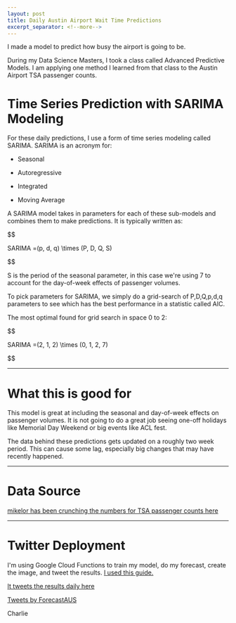 ```yaml
---
layout: post
title: Daily Austin Airport Wait Time Predictions
excerpt_separator: <!--more-->
---
```


I made a model to predict how busy the airport is going to be.

<!--more-->

During my Data Science Masters, I took a class called Advanced Predictive Models. I am applying one method I learned from that class to the Austin Airport TSA passenger counts. 


# Time Series Prediction with SARIMA Modeling

For these daily predictions, I use a form of time series modeling called SARIMA. SARIMA is an acronym for:

- Seasonal

- Autoregressive

- Integrated

- Moving Average

A SARIMA model takes in parameters for each of these sub-models and combines them to make predictions. It is typically written as:

$$

SARIMA =(p, d, q) \times (P, D, Q, S)

$$

S is the period of the seasonal parameter, in this case we're using 7 to account for the day-of-week effects of passenger volumes.

To pick parameters for SARIMA, we simply do a grid-search of P,D,Q,p,d,q parameters to see which has the best performance in a statistic called AIC.

The most optimal found for grid search in space 0 to 2:

$$

SARIMA =(2, 1, 2) \times (0, 1, 2, 7)

$$

***

# What this is good for

This model is great at including the seasonal and day-of-week effects on passenger volumes. It is not going to do a great job seeing one-off holidays like Memorial Day Weekend or big events like ACL fest. 

The data behind these predictions gets updated on a roughly two week period. This can cause some lag, especially big changes that may have recently happened.

***

# Data Source

[mikelor has been crunching the numbers for TSA passenger counts here](https://github.com/mikelor/TsaThroughput)

***

# Twitter Deployment

I'm using Google Cloud Functions to train my model, do my forecast, create the image, and tweet the results. [I used this guide.](https://anderfernandez.com/en/blog/automate-python-script-google-cloud/)

[It tweets the results daily here](https://twitter.com/ForecastAUS)

<a class="twitter-timeline" href="https://twitter.com/ForecastAUS?ref_src=twsrc%5Etfw">Tweets by ForecastAUS</a> <script async src="https://platform.twitter.com/widgets.js" charset="utf-8"></script>

Charlie
